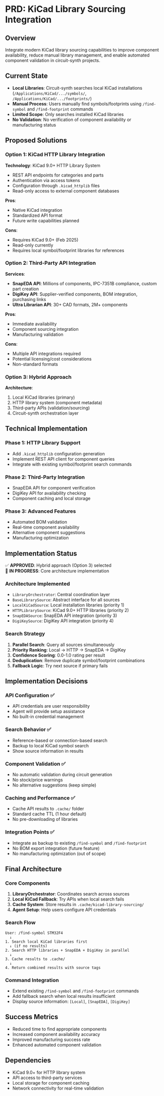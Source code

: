 # PRD: KiCad Library Sourcing Integration

## Overview
Integrate modern KiCad library sourcing capabilities to improve component availability, reduce manual library management, and enable automated component validation in circuit-synth projects.

## Current State
- **Local Libraries**: Circuit-synth searches local KiCad installations (`/Applications/KiCad/.../symbols/`, `/Applications/KiCad/.../footprints/`)
- **Manual Process**: Users manually find symbols/footprints using `/find-symbol` and `/find-footprint` commands
- **Limited Scope**: Only searches installed KiCad libraries
- **No Validation**: No verification of component availability or manufacturing status

## Proposed Solutions

### Option 1: KiCad HTTP Library Integration
**Technology**: KiCad 9.0+ HTTP Library System
- REST API endpoints for categories and parts
- Authentication via access tokens
- Configuration through `.kicad_httplib` files
- Read-only access to external component databases

**Pros**:
- Native KiCad integration
- Standardized API format
- Future write capabilities planned

**Cons**:
- Requires KiCad 9.0+ (Feb 2025)
- Read-only currently
- Requires local symbol/footprint libraries for references

### Option 2: Third-Party API Integration
**Services**:
- **SnapEDA API**: Millions of components, IPC-7351B compliance, custom part creation
- **DigiKey API**: Supplier-verified components, BOM integration, purchasing links
- **Ultra Librarian API**: 30+ CAD formats, 2M+ components

**Pros**:
- Immediate availability
- Component sourcing integration
- Manufacturing validation

**Cons**:
- Multiple API integrations required
- Potential licensing/cost considerations
- Non-standard formats

### Option 3: Hybrid Approach
**Architecture**:
1. Local KiCad libraries (primary)
2. HTTP library system (component metadata)
3. Third-party APIs (validation/sourcing)
4. Circuit-synth orchestration layer

## Technical Implementation

### Phase 1: HTTP Library Support
- Add `.kicad_httplib` configuration generation
- Implement REST API client for component queries
- Integrate with existing symbol/footprint search commands

### Phase 2: Third-Party Integration
- SnapEDA API for component verification
- DigiKey API for availability checking
- Component caching and local storage

### Phase 3: Advanced Features
- Automated BOM validation
- Real-time component availability
- Alternative component suggestions
- Manufacturing optimization

## Implementation Status

✅ **APPROVED**: Hybrid approach (Option 3) selected  
🚧 **IN PROGRESS**: Core architecture implementation

### Architecture Implemented
- `LibraryOrchestrator`: Central coordination layer
- `BaseLibrarySource`: Abstract interface for all sources
- `LocalKiCadSource`: Local installation libraries (priority 1)
- `HTTPLibrarySource`: KiCad 9.0+ HTTP libraries (priority 2)
- `SnapEDASource`: SnapEDA API integration (priority 3)
- `DigiKeySource`: DigiKey API integration (priority 4)

### Search Strategy
1. **Parallel Search**: Query all sources simultaneously
2. **Priority Ranking**: Local → HTTP → SnapEDA → DigiKey
3. **Confidence Scoring**: 0.0-1.0 rating per result
4. **Deduplication**: Remove duplicate symbol/footprint combinations
5. **Fallback Logic**: Try next source if primary fails

## Implementation Decisions

### **API Configuration** ✅
- API credentials are user responsibility
- Agent will provide setup assistance
- No built-in credential management

### **Search Behavior** ✅ 
- Reference-based or connection-based search
- Backup to local KiCad symbol search
- Show source information in results

### **Component Validation** ✅
- No automatic validation during circuit generation
- No stock/price warnings
- No alternative suggestions (keep simple)

### **Caching and Performance** ✅
- Cache API results to `.cache/` folder
- Standard cache TTL (1 hour default)
- No pre-downloading of libraries

### **Integration Points** ✅
- Integrate as backup to existing `/find-symbol` and `/find-footprint`
- No BOM export integration (future feature)
- No manufacturing optimization (out of scope)

## Final Architecture

### Core Components
1. **LibraryOrchestrator**: Coordinates search across sources
2. **Local KiCad Fallback**: Try APIs when local search fails
3. **Cache System**: Store results in `.cache/kicad-library-sourcing/`
4. **Agent Setup**: Help users configure API credentials

### Search Flow
```
User: /find-symbol STM32F4
  ↓
1. Search local KiCad libraries first
  ↓ (if no results)
2. Search HTTP libraries + SnapEDA + DigiKey in parallel
  ↓
3. Cache results to .cache/
  ↓
4. Return combined results with source tags
```

### Command Integration
- Extend existing `/find-symbol` and `/find-footprint` commands
- Add fallback search when local results insufficient
- Display source information: `[Local]`, `[SnapEDA]`, `[DigiKey]`

## Success Metrics
- Reduced time to find appropriate components
- Increased component availability accuracy
- Improved manufacturing success rate
- Enhanced automated component validation

## Dependencies
- KiCad 9.0+ for HTTP library system
- API access to third-party services
- Local storage for component caching
- Network connectivity for real-time validation